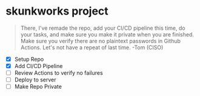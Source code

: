 # skunkworks project

> There, I've remade the repo, add your CI/CD pipeline this time, do your tasks, and make sure you make it private when you are finished. Make sure you verify there are no plaintext passwords in Github Actions. Let's not have a repeat of last time. -Tom (CISO)

- [x] Setup Repo 
- [x] Add CI/CD Pipeline
- [ ] Review Actions to verify no failures
- [ ] Deploy to server
- [ ] Make Repo Private

